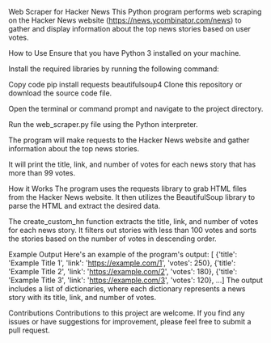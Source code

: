 Web Scraper for Hacker News
This Python program performs web scraping on the Hacker News website (https://news.ycombinator.com/news) to gather and display information about the top news stories based on user votes.

How to Use
Ensure that you have Python 3 installed on your machine.

Install the required libraries by running the following command:

Copy code
pip install requests beautifulsoup4
Clone this repository or download the source code file.

Open the terminal or command prompt and navigate to the project directory.

Run the web_scraper.py file using the Python interpreter.

The program will make requests to the Hacker News website and gather information about the top news stories.

It will print the title, link, and number of votes for each news story that has more than 99 votes.

How it Works
The program uses the requests library to grab HTML files from the Hacker News website. It then utilizes the BeautifulSoup library to parse the HTML and extract the desired data.

The create_custom_hn function extracts the title, link, and number of votes for each news story. It filters out stories with less than 100 votes and sorts the stories based on the number of votes in descending order.

Example Output
Here's an example of the program's output:
[    {'title': 'Example Title 1', 'link': 'https://example.com/1', 'votes': 250},    {'title': 'Example Title 2', 'link': 'https://example.com/2', 'votes': 180},    {'title': 'Example Title 3', 'link': 'https://example.com/3', 'votes': 120},    ...]
The output includes a list of dictionaries, where each dictionary represents a news story with its title, link, and number of votes.

Contributions
Contributions to this project are welcome. If you find any issues or have suggestions for improvement, please feel free to submit a pull request.

